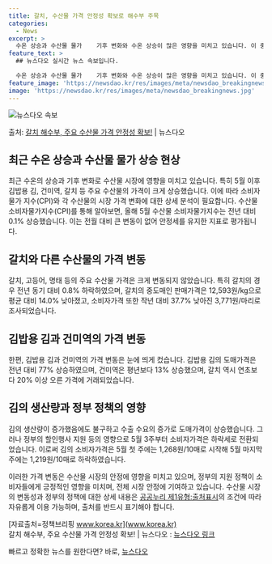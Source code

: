 ```yaml
---
title: 갈치, 수산물 가격 안정성 확보로 해수부 주목
categories:
  - News
excerpt: >
  수온 상승과 수산물 물가    기후 변화와 수온 상승이 많은 영향을 미치고 있습니다. 이 중에서도 수산물 가…
feature_text: >
  ## 뉴스다오 실시간 뉴스 속보입니다.

  수온 상승과 수산물 물가    기후 변화와 수온 상승이 많은 영향을 미치고 있습니다. 이 중에서도 수산물 가…
feature_image: 'https://newsdao.kr/res/images/meta/newsdao_breakingnews.jpg'
image: 'https://newsdao.kr/res/images/meta/newsdao_breakingnews.jpg'
---
```


![뉴스다오 속보](https://newsdao.kr/res/images/meta/newsdao_breakingnews.jpg)

<p>출처: <a href="https://newsdao.kr/4141" rel="dofollow">갈치 해수부, 주요 수산물 가격 안정성 확보!</a> | 뉴스다오</p>

## 최근 수온 상승과 수산물 물가 상승 현상

최근 수온의 상승과 기후 변화로 수산물 시장에 영향을 미치고 있습니다. 특히 5월 이후 김밥용 김, 건미역, 갈치 등 주요 수산물의 가격이 크게 상승했습니다. 이에 따라 소비자 물가 지수(CPI)와 각 수산물의 시장 가격 변화에 대한 상세 분석이 필요합니다. 수산물 소비자물가지수(CPI)를 통해 알아보면, 올해 5월 수산물 소비자물가지수는 전년 대비 0.1% 상승했습니다. 이는 전월 대비 큰 변동이 없어 안정세를 유지한 지표로 평가됩니다.

## 갈치와 다른 수산물의 가격 변동

갈치, 고등어, 명태 등의 주요 수산물 가격은 크게 변동되지 않았습니다. 특히 갈치의 경우 전년 동기 대비 0.8% 하락하였으며, 갈치의 중도매인 판매가격은 12,593원/kg으로 평균 대비 14.0% 낮아졌고, 소비자가격 또한 작년 대비 37.7% 낮아진 3,771원/마리로 조사되었습니다.

## 김밥용 김과 건미역의 가격 변동

한편, 김밥용 김과 건미역의 가격 변동은 눈에 띄게 컸습니다. 김밥용 김의 도매가격은 전년 대비 77% 상승하였으며, 건미역은 평년보다 13% 상승했으며, 갈치 역시 연초보다 20% 이상 오른 가격에 거래되었습니다.

## 김의 생산량과 정부 정책의 영향

김의 생산량이 증가했음에도 불구하고 수출 수요의 증가로 도매가격이 상승했습니다. 그러나 정부의 할인행사 지원 등의 영향으로 5월 3주부터 소비자가격은 하락세로 전환되었습니다. 이로써 김의 소비자가격은 5월 첫 주에는 1,268원/10매로 시작해 5월 마지막 주에는 1,219원/10매로 하락하였습니다.

이러한 가격 변동은 수산물 시장의 안정에 영향을 미치고 있으며, 정부의 지원 정책이 소비자들에게 긍정적인 영향을 미치며, 전체 시장 안정에 기여하고 있습니다. 수산물 시장의 변동성과 정부의 정책에 대한 상세 내용은 [공공누리 제1유형:출처표시](www.korea.kr)의 조건에 따라 자유롭게 이용 가능하며, 출처를 반드시 표기해야 합니다.

[자료출처=정책브리핑 www.korea.kr](www.korea.kr)  
갈치 해수부, 주요 수산물 가격 안정성 확보! | 뉴스다오 : [뉴스다오 링크](https://newsdao.kr/4141)<p>빠르고 정확한 뉴스를 원한다면? 바로, <a href="https://newsdao.kr" rel="dofollow">뉴스다오</a></p>



